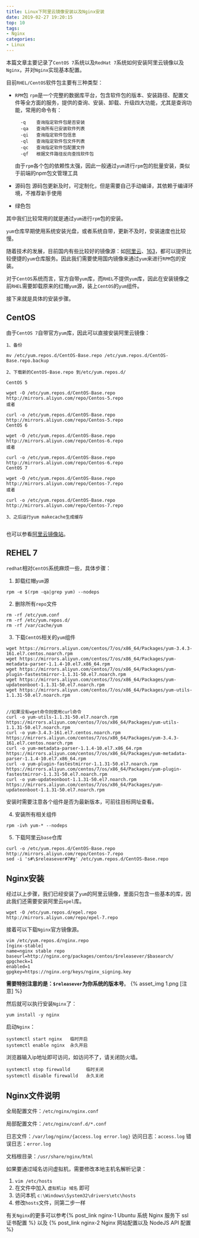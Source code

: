 ```yaml
---
title: Linux下阿里云镜像安装以及Nginx安装
date: 2019-02-27 19:20:15
top: 10
tags:
- Nginx
categories:
- Linux
---
```

本篇文章主要记录了`CentOS 7`系统以及`RedHat 7`系统如何安装阿里云镜像以及`Nginx`，并对`Nginx`实现基本配置。


<!-- more -->

目前`RHEL/CentOS`软件包主要有三种类型：
- `RPM`包
  `rpm`是一个完整的数据库平台，包含软件包的版本、安装路径、配置文件等全方面的服务，提供的查询、安装、卸载、升级四大功能，尤其是查询功能，常用的命令有：

  ```
    -q    查询指定软件包是否安装
    -qa   查询所有已安装软件列表
    -qi   查询指定软件包信息
    -ql   查询指定软件包文件列表
    -qc   查询指定软件包配置文件
    -qf   根据文件路径反向查找软件包
  ```
  由于`rpm`各个包的依赖性太强，因此一般通过`yum`进行`rpm`包的批量安装，类似于前端的npm包文管理工具

- 源码包
  源码包更新及时，可定制化，但是需要自己手动编译，其依赖于编译环境，不推荐新手使用

- 绿色包

其中我们比较常用的就是通过`yum`进行`rpm`包的安装。

`yum`仓库早期使用系统安装光盘，或者系统自带，更新不及时，安装速度也比较慢。

随着技术的发展，目前国内有些比较好的镜像源：如[阿里云](https://opsx.alibaba.com/mirror)、[163](https://mirrors.163.com)，都可以提供比较便捷的`yum`仓库服务。因此我们需要使用国内镜像来通过`yum`来进行`RPM`包的安装。

对于`CentOS`系统而言，官方自带`yum`库，而`RHEL`不提供`yum`库，因此在安装镜像之前`RHEL`需要卸载原来的红帽`yum`源，装上`CentOS`的`yum`组件。

接下来就是具体的安装步骤。

## CentOS
由于`CentOS 7`自带官方`yum`库，因此可以直接安装阿里云镜像：
```
1、备份

mv /etc/yum.repos.d/CentOS-Base.repo /etc/yum.repos.d/CentOS-Base.repo.backup

2、下载新的CentOS-Base.repo 到/etc/yum.repos.d/

CentOS 5

wget -O /etc/yum.repos.d/CentOS-Base.repo http://mirrors.aliyun.com/repo/Centos-5.repo
或者

curl -o /etc/yum.repos.d/CentOS-Base.repo http://mirrors.aliyun.com/repo/Centos-5.repo
CentOS 6

wget -O /etc/yum.repos.d/CentOS-Base.repo http://mirrors.aliyun.com/repo/Centos-6.repo
或者

curl -o /etc/yum.repos.d/CentOS-Base.repo http://mirrors.aliyun.com/repo/Centos-6.repo
CentOS 7

wget -O /etc/yum.repos.d/CentOS-Base.repo http://mirrors.aliyun.com/repo/Centos-7.repo
或者

curl -o /etc/yum.repos.d/CentOS-Base.repo http://mirrors.aliyun.com/repo/Centos-7.repo

3、之后运行yum makecache生成缓存


```
也可以参看[阿里云镜像站](https://opsx.alibaba.com/mirror)。

## REHEL 7
`redhat`相对`CentOS`系统麻烦一些，具体步骤：

1. 卸载红帽`yum`源
```
rpm -e $(rpm -qa|grep yum) --nodeps
```

2. 删除所有`repo`文件
```
rm -rf /etc/yum.conf
rm -rf /etc/yum.repos.d/
rm -rf /var/cache/yum
```

3. 下载`CentOS`相关的`yum`组件
```
wget https://mirrors.aliyun.com/centos/7/os/x86_64/Packages/yum-3.4.3-161.el7.centos.noarch.rpm
wget https://mirrors.aliyun.com/centos/7/os/x86_64/Packages/yum-metadata-parser-1.1.4-10.el7.x86_64.rpm
wget https://mirrors.aliyun.com/centos/7/os/x86_64/Packages/yum-plugin-fastestmirror-1.1.31-50.el7.noarch.rpm
wget https://mirrors.aliyun.com/centos/7/os/x86_64/Packages/yum-updateonboot-1.1.31-50.el7.noarch.rpm
wget https://mirrors.aliyun.com/centos/7/os/x86_64/Packages/yum-utils-1.1.31-50.el7.noarch.rpm


//如果没有wget命令则使用curl命令
curl -o yum-utils-1.1.31-50.el7.noarch.rpm https://mirrors.aliyun.com/centos/7/os/x86_64/Packages/yum-utils-1.1.31-50.el7.noarch.rpm
curl -o yum-3.4.3-161.el7.centos.noarch.rpm https://mirrors.aliyun.com/centos/7/os/x86_64/Packages/yum-3.4.3-161.el7.centos.noarch.rpm
curl -o yum-metadata-parser-1.1.4-10.el7.x86_64.rpm https://mirrors.aliyun.com/centos/7/os/x86_64/Packages/yum-metadata-parser-1.1.4-10.el7.x86_64.rpm
curl -o yum-plugin-fastestmirror-1.1.31-50.el7.noarch.rpm https://mirrors.aliyun.com/centos/7/os/x86_64/Packages/yum-plugin-fastestmirror-1.1.31-50.el7.noarch.rpm
curl -o yum-updateonboot-1.1.31-50.el7.noarch.rpm https://mirrors.aliyun.com/centos/7/os/x86_64/Packages/yum-updateonboot-1.1.31-50.el7.noarch.rpm
```
安装时需要注意各个组件是否为最新版本，可前往目标网址查看。

4. 安装所有相关组件
```
rpm -ivh yum-* --nodeps
```

5. 下载阿里云`base`仓库
```
curl -o /etc/yum.repos.d/CentOS-Base.repo http://mirrors.aliyun.com/repo/Centos-7.repo
sed -i 's#\$releasever#7#g' /etc/yum.repos.d/CentOS-Base.repo

```

## Nginx安装

经过以上步骤，我们已经安装了`yum`的阿里云镜像，里面只包含一些基本的库，因此我们还需要安装阿里云`epel`库。
```
wget -O /etc/yum.repos.d/epel.repo http://mirrors.aliyun.com/repo/epel-7.repo
```

接着可以下载`Nginx`官方镜像源。
```
vim /etc/yum.repos.d/nginx.repo
[nginx-stable]
name=nginx stable repo
baseurl=http://nginx.org/packages/centos/$releasever/$basearch/
gpgcheck=1
enabled=1
gpgkey=https://nginx.org/keys/nginx_signing.key
```

**需要特别注意的是：`$releasever`为你系统的版本号**。
{% asset_img 1.png [注意] %}

然后就可以执行安装`Nginx`了：
```
yum install -y nginx
```
启动`Nginx`：
```
systemctl start nginx   临时开启
systemctl enable nginx  永久开启
```

浏览器输入ip地址即可访问，如访问不了，请关闭防火墙。
```
systemctl stop firewalld      临时关闭
systemctl disable firewalld   永久关闭
```

## Nginx文件说明
全局配置文件：`/etc/nginx/nginx.conf`

局部配置文件：`/etc/nginx/conf.d/*.conf`

日志文件：`/var/log/nginx/{access.log error.log}`
	访问日志：`access.log`
	错误日志：`error.log`

文档根目录：`/usr/share/nginx/html`	

如果要通过域名访问虚拟机，需要修改本地主机名解析记录：
1. `vim /etc/hosts`
2. 在文件中加入 `虚拟机ip 域名` 即可
3. 访问本机 `c:\Windows\System32\drivers\etc\hosts`
4. 修改`hosts`文件，同第二步一样

有关`Nginx`的更多可以参考{% post_link nginx-1 Ubuntu 系统 Nginx 服务下 ssl 证书配置 %} 以及 {% post_link nginx-2 Nginx 网站配置以及 NodeJS API 配置 %}
